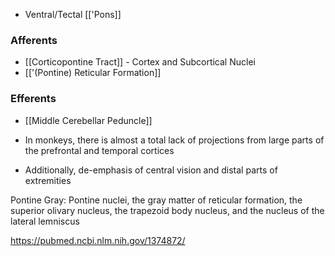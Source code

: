 - Ventral/Tectal [['Pons]]
### Afferents
- [[Corticopontine Tract]] - Cortex and Subcortical Nuclei
- [['(Pontine) Reticular Formation]]
### Efferents
- [[Middle Cerebellar Peduncle]]

- In monkeys, there is almost a total lack of projections from large parts of the prefrontal and temporal cortices
- Additionally, de-emphasis of central vision and distal parts of extremities


Pontine Gray: Pontine nuclei, the gray matter of reticular formation, the superior olivary nucleus, the trapezoid body nucleus, and the nucleus of the lateral lemniscus

https://pubmed.ncbi.nlm.nih.gov/1374872/